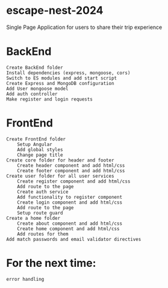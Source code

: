 # escape-nest-2024
 Single Page Application for users to share their trip experience

# BackEnd
    Create BackEnd folder
    Install dependencies (express, mongoose, cors)
    Switch to ES modules and add start script
    Create Express and MongoDB configuration
    Add User mongoose model
    Add auth controller
    Make register and login requests

# FrontEnd
    Create FrontEnd folder 
        Setup Angular
        Add global styles
        Change page title
    Create core folder for header and footer
        Create header component and add html/css
        Create footer component and add html/css
    Create user folder for all user services
        Create register component and add html/css
        Add route to the page
        Create auth service
        Add functionality to register component
        Create login component and add html/css
        Add route to the page
        Setup route guard
    Create a home folder
        Create about component and add html/css
        Create home component and add html/css
        Add routes for them
    Add match passwords and email validator directives

# For the next time:
    error handling
